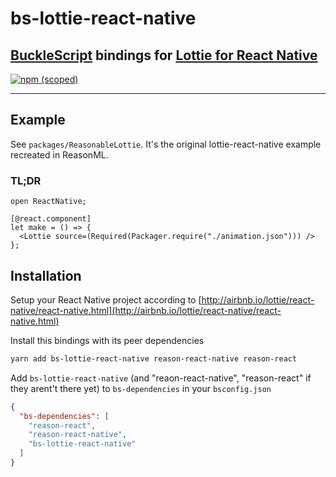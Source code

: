 # bs-lottie-react-native

## [BuckleScript](https://github.com/bucklescript/bucklescript) bindings for [Lottie for React Native](https://github.com/airbnb/lottie-react-native)

[![npm (scoped)](https://img.shields.io/npm/v/bs-lottie-react-native.svg?style=flat-square)](https://www.npmjs.com/package/bs-lottie-react-native)

---

## Example

See `packages/ReasonableLottie`. It's the original lottie-react-native example recreated in ReasonML.

### TL;DR

```reason
open ReactNative;

[@react.component]
let make = () => {
  <Lottie source=(Required(Packager.require("./animation.json"))) />
};
```

## Installation

Setup your React Native project according to [http://airbnb.io/lottie/react-native/react-native.html](http://airbnb.io/lottie/react-native/react-native.html)

Install this bindings with its peer dependencies

```bash
yarn add bs-lottie-react-native reason-react-native reason-react
```

Add `bs-lottie-react-native` (and "reaon-react-native", "reason-react" if they arent't there yet) to `bs-dependencies` in your `bsconfig.json`

```json
{
  "bs-dependencies": [
    "reason-react",
    "reason-react-native",
    "bs-lottie-react-native"
  ]
}
```
